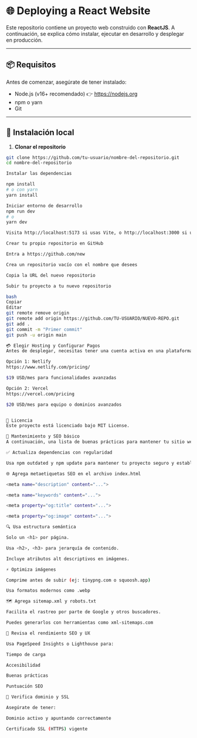 # 🌐 Deploying a React Website

Este repositorio contiene un proyecto web construido con **ReactJS**. A continuación, se explica cómo instalar, ejecutar en desarrollo y desplegar en producción.

---

## 📦 Requisitos

Antes de comenzar, asegúrate de tener instalado:

- Node.js (v16+ recomendado) 👉 https://nodejs.org  
- npm o yarn  
- Git

---

## 🚀 Instalación local

1. **Clonar el repositorio**

```bash
git clone https://github.com/tu-usuario/nombre-del-repositorio.git
cd nombre-del-repositorio

Instalar las dependencias

npm install
# o con yarn
yarn install

Iniciar entorno de desarrollo
npm run dev
# o
yarn dev

Visita http://localhost:5173 si usas Vite, o http://localhost:3000 si usas Create React App.

Crear tu propio repositorio en GitHub

Entra a https://github.com/new

Crea un repositorio vacío con el nombre que desees

Copia la URL del nuevo repositorio

Subir tu proyecto a tu nuevo repositorio

bash
Copiar
Editar
git remote remove origin
git remote add origin https://github.com/TU-USUARIO/NUEVO-REPO.git
git add .
git commit -m "Primer commit"
git push -u origin main

💳 Elegir Hosting y Configurar Pagos
Antes de desplegar, necesitas tener una cuenta activa en una plataforma de hosting con método de pago configurado. Aquí te damos tres opciones:

Opción 1: Netlify
https://www.netlify.com/pricing/

$19 USD/mes para funcionalidades avanzadas

Opción 2: Vercel
https://vercel.com/pricing

$20 USD/mes para equipo o dominios avanzados


📄 Licencia
Este proyecto está licenciado bajo MIT License.

🔧 Mantenimiento y SEO básico
A continuación, una lista de buenas prácticas para mantener tu sitio web actualizado y optimizado para buscadores:

✅ Actualiza dependencias con regularidad

Usa npm outdated y npm update para mantener tu proyecto seguro y estable.

🌐 Agrega metaetiquetas SEO en el archivo index.html

<meta name="description" content="...">

<meta name="keywords" content="...">

<meta property="og:title" content="...">

<meta property="og:image" content="...">

🔍 Usa estructura semántica

Solo un <h1> por página.

Usa <h2>, <h3> para jerarquía de contenido.

Incluye atributos alt descriptivos en imágenes.

⚡ Optimiza imágenes

Comprime antes de subir (ej: tinypng.com o squoosh.app)

Usa formatos modernos como .webp

🗺️ Agrega sitemap.xml y robots.txt

Facilita el rastreo por parte de Google y otros buscadores.

Puedes generarlos con herramientas como xml-sitemaps.com

🧪 Revisa el rendimiento SEO y UX

Usa PageSpeed Insights o Lighthouse para:

Tiempo de carga

Accesibilidad

Buenas prácticas

Puntuación SEO

🔐 Verifica dominio y SSL

Asegúrate de tener:

Dominio activo y apuntando correctamente

Certificado SSL (HTTPS) vigente
